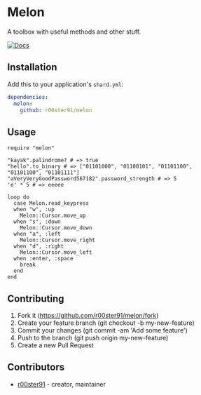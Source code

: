 # Melon

A toolbox with useful methods and other stuff.

[![Docs](https://img.shields.io/badge/docs-available-brightgreen.svg)](https://r00ster91.github.io/melon/)

## Installation

Add this to your application's `shard.yml`:

```yaml
dependencies:
  melon:
    github: r00ster91/melon
```

## Usage

```Crystal
require "melon"

"kayak".palindrome? # => true
"hello".to_binary # => ["01101000", "01100101", "01101100", "01101100", "01101111"]
"aVeryVeryGoodPassword567182".password_strength # => 5
'e' * 5 # => eeeee

loop do
  case Melon.read_keypress
  when "w", :up
    Melon::Cursor.move_up
  when "s", :down
    Melon::Cursor.move_down
  when "a", :left
    Melon::Cursor.move_right
  when "d", :right
    Melon::Cursor.move_left
  when :enter, :space
    break
  end
end
```

## Contributing

1. Fork it (https://github.com/r00ster91/melon/fork)
2. Create your feature branch (git checkout -b my-new-feature)
3. Commit your changes (git commit -am 'Add some feature')
4. Push to the branch (git push origin my-new-feature)
5. Create a new Pull Request

## Contributors

- [r00ster91](https://github.com/r00ster91) - creator, maintainer
